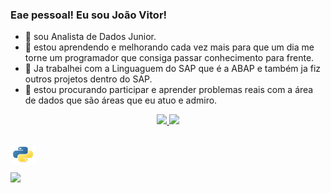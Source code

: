### Eae pessoal! Eu sou João Vitor!
- 🔭 sou Analista de Dados Junior.
- 🌱 estou aprendendo e melhorando cada vez mais para que um dia me torne um programador que consiga passar conhecimento para frente.
- 👯 Ja trabalhei com a Linguaguem do SAP que é a ABAP e também ja fiz outros projetos dentro do SAP.
- 🤔 estou procurando participar e aprender problemas reais com a área de dados que são áreas que eu atuo e admiro.

<div align="center">
<a href="https://github.com/JaoVSantos">
<img height="180em" src="https://github-readme-stats.vercel.app/api?username=JaoVSantos&show_icons=true&theme=chartreuse-dark&include_all_commits=true&count_private=true"/>
<img height="180em" src="https://github-readme-stats.vercel.app/api/top-langs/?username=JaoVSantos&layout=compact&langs_count=7&theme=chartreuse-dark"/>
</div>
  
  ##
 
<img align="center" alt="Rafa-Python" height="30" width="40" src="https://raw.githubusercontent.com/devicons/devicon/master/icons/python/python-original.svg">
 
<a href="https://www.linkedin.com/in/joãoviitorsantos" target="_blank"><img src="https://img.shields.io/badge/-LinkedIn-%230077B5?style=for-the-badge&logo=linkedin&logoColor=white" target="_blank"></a> 
